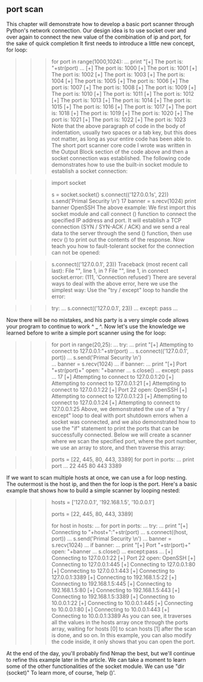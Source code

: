 ## port scan

This chapter will demonstrate how to develop a basic port scanner through Python's network connection. Our design idea is to use socket over and over again to connect the new value of the combination of ip and port, for the sake of quick completion It first needs to introduce a little new concept, for loop:

>>>
>>> for port in range(1000,1024):
...   print "[+] The port is: "+str(port)
...
[+] The port is: 1000
[+] The port is: 1001
[+] The port is: 1002
[+] The port is: 1003
[+] The port is: 1004
[+] The port is: 1005
[+] The port is: 1006
[+] The port is: 1007
[+] The port is: 1008
[+] The port is: 1009
[+] The port is: 1010
[+] The port is: 1011
[+] The port is: 1012
[+] The port is: 1013
[+] The port is: 1014
[+] The port is: 1015
[+] The port is: 1016
[+] The port is: 1017
[+] The port is: 1018
[+] The port is: 1019
[+] The port is: 1020
[+] The port is: 1021
[+] The port is: 1022
[+] The port is: 1023
Note that the above paragraph of code in the body of indentation, usually two spaces or a tab key, but this does not matter, as long as your entire code has been able to. The short port scanner core code I wrote was written in the Output Block section of the code above and then a socket connection was established. The following code demonstrates how to use the built-in socket module to establish a socket connection:

>>>
>>> import socket
>>>
>>> s = socket.socket()
>>> s.connect(('127.0.0.1s', 22))
>>> s.send('Primal Security \n')
17
>>> banner = s.recv(1024)
>>> print banner
OpenSSH
The above example: We first import this socket module and call connect () function to connect the specified IP address and port. It will establish a TCP connection (SYN / SYN-ACK / ACK) and we send a real data to the server through the send () function, then use recv () to print out the contents of the response. Now teach you how to fault-tolerant socket for the connection can not be opened:

>>>
>>> s.connect(('127.0.0.1', 23))
Traceback (most recent call last):
  File "<stdin>", line 1, in ?
  File "<string>", line 1, in connect
socket.error: (111, 'Connection refused')
There are several ways to deal with the above error, here we use the simplest way: Use the "try / except" loop to handle the error:

>>>
>>> try:
...   s.connect(('127.0.0.1', 23))
... except: pass
...
>>>
Now there will be no mistakes, and his party is a very simple code allows your program to continue to work ^ _ ^. Now let's use the knowledge we learned before to write a simple port scanner using the for loop:

>>>
>>> for port in range(20,25):
...   try:
...    print "[+] Attempting to connect to 127.0.0.1:"+str(port)
...     s.connect(('127.0.0.1', port))
...     s.send('Primal Security \n')    
...     banner = s.recv(1024)
...     if banner:
...       print "[+] Port "+str(port)+" open: "+banner
...     s.close()
...   except: pass
...
17
[+] Attempting to connect to 127.0.0.1:20
[+] Attempting to connect to 127.0.0.1:21
[+] Attempting to connect to 127.0.0.1:22
[+] Port 22 open: OpenSSH
[+] Attempting to connect to 127.0.0.1:23
[+] Attempting to connect to 127.0.0.1:24
[+] Attempting to connect to 127.0.0.1:25
Above, we demonstrated the use of a "try / except" loop to deal with port shutdown errors when a socket was connected, and we also demonstrated how to use the "if" statement to print the ports that can be successfully connected. Below we will create a scanner where we scan the specified port, where the port number, we use an array to store, and then traverse this array:

>>>
>>> ports = [22, 445, 80, 443, 3389]
>>> for port in ports:
...   print port
...
22
445
80
443
3389
>>>
If we want to scan multiple hosts at once, we can use a for loop nesting. The outermost is the host ip, and then the for loop is the port. Here's a basic example that shows how to build a simple scanner by looping nested:

>>>
>>> hosts = ['127.0.0.1', '192.168.1.5', '10.0.0.1']
>>>
>>> ports = [22, 445, 80, 443, 3389]
>>>
>>> for host in hosts:
...   for port in ports:
...     try:
...        print "[+] Connecting to "+host+":"+str(port)
...        s.connect((host, port))
...        s.send('Primal Security \n')
...        banner = s.recv(1024)
...        if banner:
...          print "[+] Port "+str(port)+" open: "+banner
...        s.close()
...     except:pass
...
[+] Connecting to 127.0.0.1:22
[+] Port 22 open: OpenSSH
[+] Connecting to 127.0.0.1:445
[+] Connecting to 127.0.0.1:80
[+] Connecting to 127.0.0.1:443
[+] Connecting to 127.0.0.1:3389
[+] Connecting to 192.168.1.5:22
[+] Connecting to 192.168.1.5:445
[+] Connecting to 192.168.1.5:80
[+] Connecting to 192.168.1.5:443
[+] Connecting to 192.168.1.5:3389
[+] Connecting to 10.0.0.1:22
[+] Connecting to 10.0.0.1:445
[+] Connecting to 10.0.0.1:80
[+] Connecting to 10.0.0.1:443
[+] Connecting to 10.0.0.1:3389
As you can see, it traverses all the values ​​in the hosts array once through the ports array, waiting for hosts [0] to scan hosts [1] after the scan is done, and so on. In this example, you can also modify the code inside, it only shows that you can open the port.

At the end of the day, you'll probably find Nmap the best, but we'll continue to refine this example later in the article. We can take a moment to learn some of the other functionalities of the socket module. We can use "dir (socket)" To learn more, of course, 'help ()'.